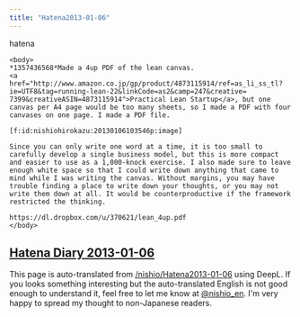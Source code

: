 ```yaml
---
title: "Hatena2013-01-06"
---
```


hatena

```
<body>
*1357436568*Made a 4up PDF of the lean canvas.
<a href="http://www.amazon.co.jp/gp/product/4873115914/ref=as_li_ss_tl?ie=UTF8&tag=running-lean-22&linkCode=as2&camp=247&creative= 7399&creativeASIN=4873115914">Practical Lean Startup</a>, but one canvas per A4 page would be too many sheets, so I made a PDF with four canvases on one page. I made a PDF file.

[f:id:nishiohirokazu:20130106103546p:image]

Since you can only write one word at a time, it is too small to carefully develop a single business model, but this is more compact and easier to use as a 1,000-knock exercise. I also made sure to leave enough white space so that I could write down anything that came to mind while I was writing the canvas. Without margins, you may have trouble finding a place to write down your thoughts, or you may not write them down at all. It would be counterproductive if the framework restricted the thinking.

https://dl.dropbox.com/u/370621/lean_4up.pdf
</body>
```


[Hatena Diary 2013-01-06](https://nishiohirokazu.hatenadiary.org/archive/2013/01/06)
---
This page is auto-translated from [/nishio/Hatena2013-01-06](https://scrapbox.io/nishio/Hatena2013-01-06) using DeepL. If you looks something interesting but the auto-translated English is not good enough to understand it, feel free to let me know at [@nishio_en](https://twitter.com/nishio_en). I'm very happy to spread my thought to non-Japanese readers.